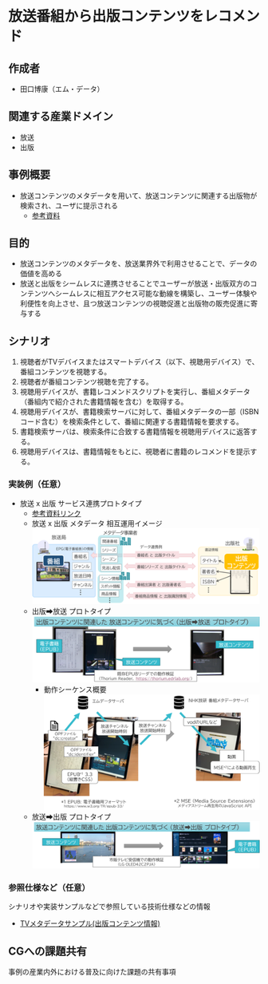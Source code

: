 # 放送番組から出版コンテンツをレコメンド

## 作成者
- 田口博康（エム・データ）

## 関連する産業ドメイン
- 放送
- 出版

## 事例概要
- 放送コンテンツのメタデータを用いて、放送コンテンツに関連する出版物が検索され、ユーザに提示される　
  - [参考資料](https://github.com/w3c-cg/mcm-jp/blob/main/meetings/2024-09-05/%E3%82%A8%E3%83%A0%E3%83%BB%E3%83%87%E3%83%BC%E3%82%BF%E8%B3%87%E6%96%99_20240905%E3%80%90%E9%85%8D%E5%B8%83%E7%89%88%E3%80%91.pdf)

## 目的
- 放送コンテンツのメタデータを、放送業界外で利用させることで、データの価値を高める
- 放送と出版をシームレスに連携させることでユーザーが放送・出版双方のコンテンツへシームレスに相互アクセス可能な動線を構築し、ユーザー体験や利便性を向上させ、且つ放送コンテンツの視聴促進と出版物の販売促進に寄与する


## シナリオ
1.	視聴者がTVデバイスまたはスマートデバイス（以下、視聴用デバイス）で、番組コンテンツを視聴する。
2.	視聴者が番組コンテンツ視聴を完了する。
3.	視聴用デバイスが、書籍レコメンドスクリプトを実行し、番組メタデータ（番組内で紹介された書籍情報を含む）を取得する。
4.	視聴用デバイスが、書籍検索サーバに対して、番組メタデータの一部（ISBNコード含む）を検索条件として、番組に関連する書籍情報を要求する。
5.	書籍検索サーバは、検索条件に合致する書籍情報を視聴用デバイスに返答する。
6.	視聴用デバイスは、書籍情報をもとに、視聴者に書籍のレコメンドを提示する。


### 実装例（任意）
- 放送 x 出版 サービス連携プロトタイプ
  - [参考資料リンク](https://github.com/w3c-cg/mcm-jp/blob/main/meetings/2024-09-05/20240905-mcm-jp-cg-prototype-nhk.pdf)
  - 放送 x 出版 メタデータ 相互運用イメージ
  ![放送 x 出版 メタデータ 相互運用イメージ](image.png "放送 x 出版 メタデータ 相互運用イメージ")
  - 出版➡放送 プロトタイプ
![出版コンテンツに関連した 放送コンテンツに気づく](image-1.png)
    - 動作シーケンス概要
![alt text](image-3.png)
  - 放送➡出版 プロトタイプ
![放送コンテンツに関連した 出版コンテンツに気づく](image-2.png)

### 参照仕様など（任意）
シナリオや実装サンプルなどで参照している技術仕様などの情報
- [TVメタデータサンプル(出版コンテンツ情報)](./sample-data-1.csv)

## CGへの課題共有
事例の産業内外における普及に向けた課題の共有事項



